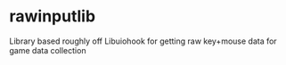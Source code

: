 # rawinputlib
Library based roughly off Libuiohook for getting raw key+mouse data for game data collection
